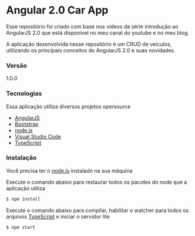 # Angular 2.0 Car App

Esse repositório foi criado com base nos vídeos da série introdução ao AngularJS 2.0 que está dísponível no meu canal do youtube e no meu blog.

A aplicação desenvolvida nesse repositório é um CRUD de veículos, utilizando os principais conceitos do AngularJS 2.0 e suas novidades.

### Versão
1.0.0

### Tecnologias
Essa aplicação utiliza diversos projetos opersource

* [AngularJS]
* [Bootstrap]
* [node.js]
* [Visual Studio Code]
* [TypeScript]

### Instalação

Você precisa ter o [node.js] instalado na sua máquina

Execute o comando abaixo para restaurar todos os pacotes do node que a aplicação utiliza
```sh
$ npm install
```

Execute o comando abaixo para compilar, habilitar o watcher para todos os arquivos [TypeScript] e iniciar o servidor lite
```sh
$ npm start
```

[//]: # (These are reference links used in the body of this note and get stripped out when the markdown processor does its job. There is no need to format nicely because it shouldn't be seen. Thanks SO - http://stackoverflow.com/questions/4823468/store-comments-in-markdown-syntax)


   [node.js]: <http://nodejs.org>
   [Visual Studio Code]: <https://code.visualstudio.com/>
   [Bootstrap]: <http://getbootstrap.com/>
   [AngularJS]: <https://angular.io/>
   [TypeScript]: <http://www.typescriptlang.org/>


